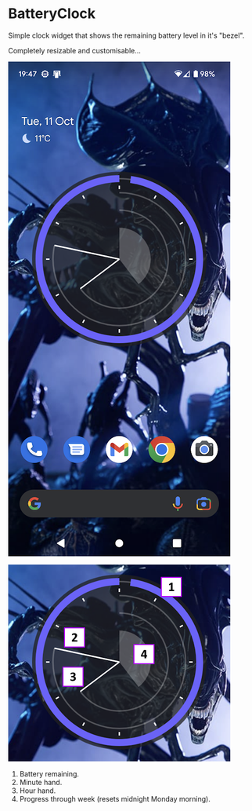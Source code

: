 # BatteryClock

Simple clock widget that shows the remaining battery level in it's "bezel".

Completely resizable and customisable...

![BatteryClock Widget Screenshot](./img/Screenshot-1.png)

![BatteryClock Widget Screenshot](./img/Screenshot-2.png)

1. Battery remaining.
2. Minute hand.
3. Hour hand.
4. Progress through week (resets midnight Monday morning).